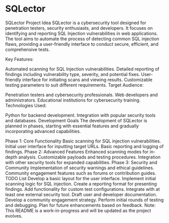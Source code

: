 # SQLector

SQLector
Project Idea
SQLector is a cybersecurity tool designed for penetration testers, security enthusiasts, and developers. It focuses on identifying and reporting SQL Injection vulnerabilities in web applications. The tool aims to automate the process of detecting common SQL injection flaws, providing a user-friendly interface to conduct secure, efficient, and comprehensive tests.

Key Features:

Automated scanning for SQL Injection vulnerabilities.
Detailed reporting of findings including vulnerability type, severity, and potential fixes.
User-friendly interface for initiating scans and viewing results.
Customizable testing parameters to suit different requirements.
Target Audience:

Penetration testers and cybersecurity professionals.
Web developers and administrators.
Educational institutions for cybersecurity training.
Technologies Used:

Python for backend development.
Integration with popular security tools and databases.
Development Goals
The development of SQLector is planned in phases, starting with essential features and gradually incorporating advanced capabilities.

Phase 1: Core Functionality
Basic scanning for SQL injection vulnerabilities.
Initial user interface for inputting target URLs.
Basic reporting and logging of findings.
Phase 2: Advanced Features
Enhanced scanning modes for in-depth analysis.
Customizable payloads and testing procedures.
Integration with other security tools for expanded capabilities.
Phase 3: Security and Community
Implementation of security warnings and ethical guidelines.
Community engagement features such as forums or contribution guides.
TODO List
 Develop a basic layout for the user interface.
 Implement initial scanning logic for SQL injection.
 Create a reporting format for presenting findings.
 Add functionality for custom test configurations.
 Integrate with at least one external security tool.
 Draft user and developer documentation.
 Develop a community engagement strategy.
 Perform initial rounds of testing and debugging.
 Plan for future enhancements based on feedback.
Note: This README is a work-in-progress and will be updated as the project evolves.
